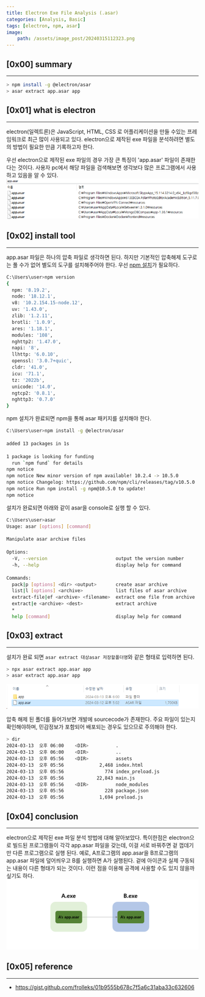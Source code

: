 ```yaml
---
title: Electron Exe File Analysis (.asar)
categories: [Analysis, Basic]
tags: [electron, npm, asar]
image:
    path: /assets/image_post/20240315112323.png
---
```


## [0x00] summary
---
``` bash
> npm install -g @electron/asar
> asar extract app.asar app
```


## [0x01] what is electron
---
electron(일렉트론)은 JavaScript, HTML, CSS 로 어플리케이션을 만들 수있는 프레임워크로 최근 많이 사용되고 있다. electron으로 제작된 exe 파일을 분석하려면 별도의 방법이 필요한 만큼 기록하고자 한다.

우선 electron으로 제작된 exe 파일의 경우 가장 큰 특징이 'app.asar' 파일이 존재한다는 것이다. 사용자 pc에서 해당 파일을 검색해보면 생각보다 많은 프로그램에서 사용하고 있음을 알 수 있다.
![](../assets/image_post/20240315110852.png)


## [0x02] install tool
---
app.asar 파일은 하나의 압축 파일로 생각하면 된다. 하지만 기본적인 압축해제 도구로는 풀 수가 없어 별도의 도구를 설치해주어야 한다. 우선 [npm 설치](https://nodejs.org/en/download/)가 필요하다.
``` bash
C:\Users\user>npm version
{
  npm: '8.19.2',
  node: '18.12.1',
  v8: '10.2.154.15-node.12',
  uv: '1.43.0',
  zlib: '1.2.11',
  brotli: '1.0.9',
  ares: '1.18.1',
  modules: '108',
  nghttp2: '1.47.0',
  napi: '8',
  llhttp: '6.0.10',
  openssl: '3.0.7+quic',
  cldr: '41.0',
  icu: '71.1',
  tz: '2022b',
  unicode: '14.0',
  ngtcp2: '0.8.1',
  nghttp3: '0.7.0'
}
```

npm 설치가 완료되면 npm을 통해 asar 패키지를 설치해야 한다.
``` bash
C:\Users\user>npm install -g @electron/asar

added 13 packages in 1s

1 package is looking for funding
  run `npm fund` for details
npm notice
npm notice New minor version of npm available! 10.2.4 -> 10.5.0
npm notice Changelog: https://github.com/npm/cli/releases/tag/v10.5.0
npm notice Run npm install -g npm@10.5.0 to update!
npm notice
```

설치가 완료되면 아래와 같이 asar을 console로 실행 할 수 있다.
``` bash
C:\Users\user>asar
Usage: asar [options] [command]

Manipulate asar archive files

Options:
  -V, --version                         output the version number
  -h, --help                            display help for command

Commands:
  pack|p [options] <dir> <output>       create asar archive
  list|l [options] <archive>            list files of asar archive
  extract-file|ef <archive> <filename>  extract one file from archive
  extract|e <archive> <dest>            extract archive
  *
  help [command]                        display help for command
```


## [0x03] extract
---
설치가 완료 되면 `asar extract 대상asar 저장할폴더명`와 같은 형태로 입력하면 된다.
``` bash
> npx asar extract app.asar app 
> asar extract app.asar app
```

![](../assets/image_post/20240313180045.png)

압축 해제 된 폴더를 들어가보면 개발에 sourcecode가 존재한다. 주요 파일이 있는지 확인해야하며, 민감정보가 포함되어 배포되는 경우도 있으므로 주의해야 한다.
``` bash
> dir
2024-03-13  오후 06:00    <DIR>          .
2024-03-13  오후 06:00    <DIR>          ..
2024-03-13  오후 05:56    <DIR>          assets
2024-03-13  오후 05:56             2,468 index.html
2024-03-13  오후 05:56               774 index_preload.js
2024-03-13  오후 05:56            22,843 main.js
2024-03-13  오후 05:56    <DIR>          node_modules
2024-03-13  오후 05:56               228 package.json
2024-03-13  오후 05:56             1,694 preload.js
```

## [0x04] conclusion
---
electron으로 제작된 exe 파일 분석 방법에 대해 알아보았다. 특이한점은 electron으로 빌드된 프로그램들이 각각 app.asar 파일을 갖는데, 이걸 서로 바꿔주면 겉 껍데기만 다른 프로그램으로 실행 된다. 예로, A프로그램의 app.asar을 B프로그램의 app.asar 파일에 덮어씌우고 B를 실행하면 A가 실행된다. 겉에 아이콘과 실제 구동되는 내용이 다른 형태가 되는 것이다. 이런 점을 이용해 공격에 사용할 수도 있지 않을까싶기도 하다.
![](../assets/image_post/20240315125848.png)


## [0x05] reference
---
- https://gist.github.com/frolleks/01b9555b678c7f5a6c31aba33c632606






